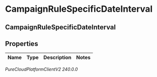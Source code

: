 # CampaignRuleSpecificDateInterval

## CampaignRuleSpecificDateInterval

## Properties

|Name | Type | Description | Notes|
|------------ | ------------- | ------------- | -------------|



_PureCloudPlatformClientV2 240.0.0_
